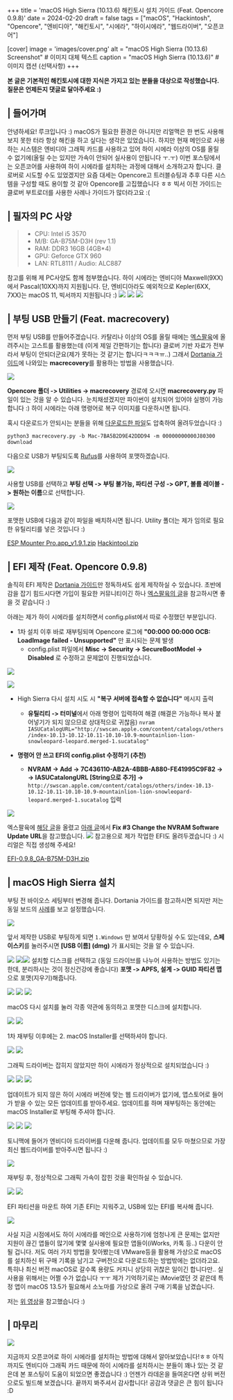 +++
title = 'macOS High Sierra (10.13.6) 해킨토시 설치 가이드 (Feat. Opencore 0.9.8)'
date = 2024-02-20
draft = false
tags = ["macOS", "Hackintosh", "Opencore", "엔비디아", "해킨토시", "시에라", "하이시에라", "웹드라이버", "오픈코어"]

[cover]
image = 'images/cover.png'
alt = "macOS High Sierra (10.13.6) Screenshot"  # 이미지 대체 텍스트
caption = "macOS High Sierra (10.13.6)"  # 이미지 캡션 (선택사항)
+++

**본 글은 기본적인 해킨토시에 대한 지식은 가지고 있는 분들을 대상으로 작성했습니다. 질문은 언제든지 댓글로 달아주세요 :)**

## | 들어가며

안녕하세요! 루크입니다 :)
macOS가 필요한 환경은 아니지만 리얼맥은 한 번도 사용해보지 못한 터라 항상 해킨을 하고 싶다는 생각은 있었습니다. 하지만 현재 메인으로 사용하는 시스템은 엔비디아 그래픽 카드를 사용하고 있어 하이 시에라 이상의 OS를 올릴 수 없기에(올릴 수는 있지만 가속이 안되어 실사용이 안됩니다 ㅜ.ㅜ) 이번 포스팅에서는 오픈코어를 사용하여 하이 시에라를 설치하는 과정에 대해서 소개하고자 합니다. 클로버로 시도할 수도 있었겠지만 요즘 대세는 Opencore고 트러블슈팅과 추후 다른 시스템을 구성할 때도 용이할 것 같아 Opencore를 고집했습니다 ㅎㅎ 빅서 이전 가이드는 클로버 부트로더를 사용한 사례나 가이드가 많더라고요 :(

## | 필자의 PC 사양

> - CPU: Intel i5 3570
> - M/B: GA-B75M-D3H (rev 1.1)
> - RAM: DDR3 16GB (4GB*4)
> - GPU: Geforce GTX 960
> - LAN: RTL8111 / Audio: ALC887

참고를 위해 제 PC사양도 함께 첨부했습니다. 하이 시에라는 엔비디아 Maxwell(9XX)에서 Pascal(10XX)까지 지원됩니다. 단, 엔비디아라도 예외적으로 Kepler(6XX, 7XX)는 macOS 11, 빅서까지 지원됩니다 :)
![](images/Pasted%20image%2020240824125324.png)
![](images/Pasted%20image%2020240824125327.png)
![](images/Pasted%20image%2020240824125329.png)

## | 부팅 USB 만들기 (Feat. macrecovery)

먼저 부팅 USB를 만들어주겠습니다. 카탈리나 이상의 OS를 올릴 때에는 [엑스팔육](https://x86.co.kr)에 올려주시는 고스트를 활용했는데 (이게 제일 간편하기는 합니다) 클로버 기반 자료가 전부라서 부팅이 안되더군요(제가 못하는 것 같기는 합니다ㅋㅋㅋㅠ..) 그래서 [Dortania 가이드](https://dortania.github.io/OpenCore-Install-Guide/installer-guide/windows-install.html#downloading-macos)에 나와있는 **macrecovery**를 활용하는 방법을 사용했습니다. 

![](images/Pasted%20image%2020240824125335.png)

**Opencore 폴더 -> Utilities -> macrecovery** 경로에 오시면 **macrecovery.py** 파일이 있는 것을 알 수 있습니다. 눈치채셨겠지만 파이썬이 설치되어 있어야 실행이 가능합니다 :) 하이 시에라는 아래 명령어로 복구 이미지를 다운하시면 됩니다.

혹시 다운로드가 안되시는 분들을 위해 [다운로드한 파일](https://drive.google.com/file/d/1b1UL3zNj9x3hqJfYj1XdxG1sa7CJG4VZ/view?usp=sharing)도 압축하여 올려두었습니다 :)

```
python3 macrecovery.py -b Mac-7BA5B2D9E42DDD94 -m 00000000000J80300 download
```

다음으로 USB가 부팅되도록 [Rufus](https://rufus.ie/ko/)를 사용하여 포맷하겠습니다.

![](images/Pasted%20image%2020240824125635.png)

사용할 USB를 선택하고 **부팅 선택 -> 부팅 불가능, 파티션 구성 -> GPT, 볼륨 레이블 -> 원하는 이름**으로 선택합니다.

![](images/Pasted%20image%2020240824125704.png)

포맷한 USB에 다음과 같이 파일을 배치하시면 됩니다. Utility 폴더는 제가 임의로 필요한 유틸리티를 넣은 것입니다 :)

[ESP Mounter Pro.app_v1.9.1.zip](./files/ESP%20Mounter%20Pro.app_v1.9.1.zip)
[Hackintool.zip](./files/Hackintool.zip)

## | EFI 제작 (Feat. Opencore 0.9.8)

솔직히 EFI 제작은 [Dortania 가이드](https://dortania.github.io/OpenCore-Install-Guide/prerequisites.html )만 정독하셔도 쉽게 제작하실 수 있습니다. 초반에 감을 잡기 힘드시다면 가입이 필요한 커뮤니티이긴 하나 [엑스팔육의 글](https://x86.co.kr/info/8285201)을 참고하시면 좋을 것 같습니다 :)

아래는 제가 하이 시에라를 설치하면서 config.plist에서 따로 수정했던 부분입니다.

- 1차 설치 이후 바로 재부팅되며 Opencore 로그에 **"00:000 00:000 OCB: LoadImage failed - Unsupported"** 만 표시되는 문제 발생
  - config.plist 파일에서 **Misc -> Security -> SecureBootModel -> Disabled** 로 수정하고 문제없이 진행되었습니다.

![](images/Pasted%20image%2020240824130117.png)

![](images/Pasted%20image%2020240824130134.png)

- High Sierra 다시 설치 시도 시 **"복구 서버에 접속할 수 없습니다"** 메시지 출력
  - **유틸리티 -> 터미널**에서 아래 명령어 입력하여 해결 (해결은 가능하나 복사 붙어넣기가 되지 않으므로 상대적으로 귀찮음) `nvram IASUCatalogURL="http://swscan.apple.com/content/catalogs/others/index-10.13-10.12-10.11-10.10-10.9-mountainlion-lion-snowleopard-leopard.merged-1.sucatalog"`

- **명령어 안 쓰고 EFI의 config.plist 수정하기 (추천)**
  - **NVRAM -> Add -> 7C436110-AB2A-4BBB-A880-FE41995C9F82 -> -> IASUCatalongURL [String으로 추가] ->** `http://swscan.apple.com/content/catalogs/others/index-10.13-10.12-10.11-10.10-10.9-mountainlion-lion-snowleopard-leopard.merged-1.sucatalog` 입력

![](images/Pasted%20image%2020240824130329.png)

엑스팔육에 [해당 글](https://x86.co.kr/qa/8301162)을 올렸고 [아래 글](https://mrmacintosh.com/how-to-fix-the-recovery-server-could-not-be-contacted-error-high-sierra-recovery-is-still-online-but-broken/)에서 **Fix #3 Change the NVRAM Software Update URL**을 참고했습니다.
![](images/Pasted%20image%2020240824130411.png)
참고용으로 제가 작업한 EFI도 올려두겠습니다 :) 시리얼은 직접 생성해 주세요!

[EFI-0.9.8_GA-B75M-D3H.zip](./files/EFI-0.9.8_GA-B75M-D3H.zip)

## | macOS High Sierra 설치

부팅 전 바이오스 세팅부터 변경해 줍니다. Dortania 가이드를 참고하시면 되지만 저는 동일 보드의 [사례](https://jgpark.kr/480)를 보고 설정했습니다.

![](images/Pasted%20image%2020240824132555.png)

앞서 제작한 USB로 부팅하게 되면 `1.Windows` 만 보여서 당황하실 수도 있는데요, **스페이스키**를 눌러주시면 **[USB 이름] (dmg)** 가 표시되는 것을 알 수 있습니다.

![](images/Pasted%20image%2020240824132619.jpg)
![](images/Pasted%20image%2020240824132623.jpg)![](images/Pasted%20image%2020240824132627.jpg)
설치할 디스크를 선택하고 (동일 드라이브를 나누어 사용하는 방법도 있기는 한데, 분리하시는 것이 정신건강에 좋습니다) **포맷 -> APFS, 설계 -> GUID 파티션 맵**으로 포맷(지우기)해줍니다.

![](images/Pasted%20image%2020240824133415.jpg)
![](images/Pasted%20image%2020240824133418.jpg)
![](images/Pasted%20image%2020240824133421.jpg)

macOS 다시 설치를 눌러 각종 약관에 동의하고 포맷한 디스크에 설치합니다.

![](images/Pasted%20image%2020240824133429.jpg)
![](images/Pasted%20image%2020240824133433.jpg)

1차 재부팅 이후에는 2. macOS Installer를 선택하셔야 합니다.

![](images/Pasted%20image%2020240824133505.png)
![](images/Pasted%20image%2020240824133510.png)

그래픽 드라이버는 잡히지 않았지만 하이 시에라가 정상적으로 설치되었습니다 :)

![](images/Pasted%20image%2020240824133517.png)
![](images/Pasted%20image%2020240824133523.png)
![](images/Pasted%20image%2020240824133524.png)

업데이트가 되지 않은 하이 시에라 버전에 맞는 웹 드라이버가 없기에, 앱스토어로 들어가 받을 수 있는 모든 업데이트를 받아주세요. 업데이트를 하며 재부팅하는 동안에는 macOS Installer로 부팅해 주셔야 합니다.

![](images/Pasted%20image%2020240824133530.png)
![](images/Pasted%20image%2020240824133532.png)
![](images/Pasted%20image%2020240824133534.png)

토니맥에 들어가 엔비디아 드라이버를 다운해 줍니다. 업데이트를 모두 마쳤으므로 가장 최신 웹드라이버를 받아주시면 됩니다 :)

![](images/Pasted%20image%2020240824133542.png)

재부팅 후, 정상적으로 그래픽 가속이 잡힌 것을 확인하실 수 있습니다.

![](images/Pasted%20image%2020240824133550.png)
![](images/Pasted%20image%2020240824133555.png)

EFI 파티션을 마운트 하여 기존 EFI는 지워주고, USB에 있는 EFI를 복사해 줍니다.

![](images/Pasted%20image%2020240824133605.png)

사실 지금 시점에서도 하이 시에라를 메인으로 사용하기에 엄청나게 큰 문제는 없지만 지원이 끊긴 앱들이 많기에 몇몇 실사용에 필요한 앱들이(iWorks, 카톡 등..) 다운이 안될 겁니다. 저도 여러 가지 방법을 찾아봤는데 VMware등을 활용해 가상으로 macOS를 설치하신 뒤 구매 기록을 남기고 구버전으로 다운로드하는 방법밖에는 없더라고요. 특히나 최신 버전 macOS로 갈수록 용량도 커지니 상당히 귀찮은 일이긴 합니다만.. 실사용을 위해서는 어쩔 수가 없습니다 ㅜㅜ 제가 기억하기로는 iMovie였던 것 같은데 특정 앱이 macOS 13.5가 필요해서 소노마를 가상으로 올려 구매 기록을 남겼습니다.

저는 [위 영상](https://youtu.be/KfxwVX6RCLA?si=B1cIhCli7vhy6tlF)을 참고했습니다 :)

## | 마무리

![](images/Pasted%20image%2020240824133627.png)

지금까지 오픈코어로 하이 시에라를 설치하는 방법에 대해서 알아보았습니다!ㅎㅎ 아직까지도 엔비디아 그래픽 카드 때문에 하이 시에라를 설치하시는 분들이 꽤나 있는 것 같은데 본 포스팅이 도움이 되었으면 좋겠습니다 :) 언젠가 라데온을 들여온다면 상위 버전으로도 빌드해 보겠습니다. 끝까지 봐주셔서 감사합니다! 공감과 댓글은 큰 힘이 됩니다 :D
